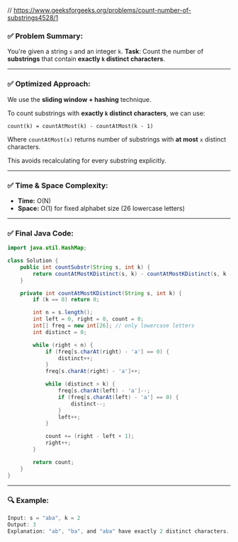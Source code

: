 // https://www.geeksforgeeks.org/problems/count-number-of-substrings4528/1

### ✅ **Problem Summary**:

You're given a string `s` and an integer `k`.
**Task**: Count the number of **substrings** that contain **exactly `k` distinct characters**.

---

### ✅ **Optimized Approach**:

We use the **sliding window + hashing** technique.

To count substrings with **exactly `k` distinct characters**, we can use:

```
count(k) = countAtMost(k) - countAtMost(k - 1)
```

Where `countAtMost(x)` returns number of substrings with **at most** `x` distinct characters.

This avoids recalculating for every substring explicitly.

---

### ✅ **Time & Space Complexity**:

* **Time:** O(N)
* **Space:** O(1) for fixed alphabet size (26 lowercase letters)

---

### ✅ **Final Java Code**:

```java
import java.util.HashMap;

class Solution {
    public int countSubstr(String s, int k) {
        return countAtMostKDistinct(s, k) - countAtMostKDistinct(s, k - 1);
    }

    private int countAtMostKDistinct(String s, int k) {
        if (k == 0) return 0;

        int n = s.length();
        int left = 0, right = 0, count = 0;
        int[] freq = new int[26]; // only lowercase letters
        int distinct = 0;

        while (right < n) {
            if (freq[s.charAt(right) - 'a'] == 0) {
                distinct++;
            }
            freq[s.charAt(right) - 'a']++;

            while (distinct > k) {
                freq[s.charAt(left) - 'a']--;
                if (freq[s.charAt(left) - 'a'] == 0) {
                    distinct--;
                }
                left++;
            }

            count += (right - left + 1);
            right++;
        }

        return count;
    }
}
```

---

### 🔍 Example:

```java
Input: s = "aba", k = 2  
Output: 3  
Explanation: "ab", "ba", and "aba" have exactly 2 distinct characters.
```
